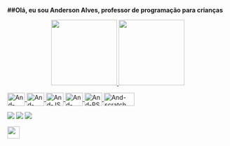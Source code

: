 <b>##Olá, eu sou Anderson Alves, professor de programação para crianças</b>


<div align="center">
  <a href="https://github.com/andersonalvesfr">
  <img height="150em" src="https://github-readme-stats.vercel.app/api?username=andersonalvesfr&show_icons=true&theme=kacho_ga&include_all_commits=true&count_private=true"/>
  <img height="150em" src="https://github-readme-stats.vercel.app/api/top-langs/?username=andersonalvesfr&layout=compact&langs_count=7&theme=kacho_ga"/>
</div>
<p></p>
<div>
<img align="center" alt="And-HTML" height="30" width="40" src="https://cdn.jsdelivr.net/gh/devicons/devicon/icons/html5/html5-original.svg"/>
<img align="center" alt="And-CSS" height="30" width="40" src="https://cdn.jsdelivr.net/gh/devicons/devicon/icons/css3/css3-original.svg"/>
<img align="center" alt="And-JS" height="30" width="40" src="https://cdn.jsdelivr.net/gh/devicons/devicon/icons/javascript/javascript-plain.svg"/>
<img align="center" alt="And-C++" height="30" width="40" src="https://cdn.jsdelivr.net/gh/devicons/devicon/icons/cplusplus/cplusplus-original.svg"/>
<img align="center" alt="And-PS" height="30" width="40" src="https://cdn.jsdelivr.net/gh/devicons/devicon/icons/photoshop/photoshop-plain.svg" />
<img align="center" alt="And-scratch" height="30" width="70" src="https://scratch.mit.edu/images/logo_sm.png"/>
</div>
<p></p>
<div> 
  <a href="https://instagram.com/andersonalvesfr" target="_blank"><img src="https://img.shields.io/badge/-Instagram-%23E4405F?style=for-the-badge&logo=instagram&logoColor=white" target="_blank"></a>
  <a href = "mailto:anderson.alves.francisco@gmail.com"><img src="https://img.shields.io/badge/-Gmail-%23333?style=for-the-badge&logo=gmail&logoColor=white" target="_blank"></a>
  <a href="https://www.linkedin.com/in/andersonalvesfr" target="_blank"><img src="https://img.shields.io/badge/-LinkedIn-%230077B5?style=for-the-badge&logo=linkedin&logoColor=white" target="_blank"></a> 
</div>
<p></p>
<div>
<a href="https://linktr.ee/andersonalvesfr" target="_blank"><img height="28" src="https://upload.wikimedia.org/wikipedia/commons/thumb/0/0a/Linktree.svg/200px-Linktree.svg.png"></a>
</div>

